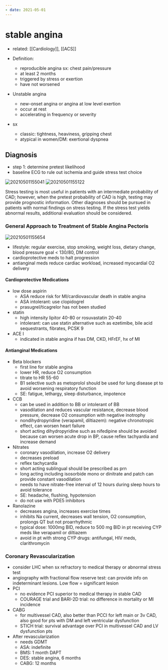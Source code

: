 ```yaml
---
- date: 2021-05-01
---
```


# stable angina

- related: [[Cardiology]], [[ACS]]

- Definition:
	- reproducible angina sx: chest pain/pressure
	- at least 2 months
	- triggered by stress or exertion
	- have not worsened

- Unstable angina
	- new-onset angina or angina at low level exertion
	- occur at rest
	- accelerating in frequency or severity

- sx
	- classic: tightness, heaviness, gripping chest
	- atypical in women/DM: exertional dyspnea

## Diagnosis

- step 1: determine pretest likelihood
- baseline ECG to rule out ischemia and guide stress test choice

![20210501155041](https://photos.thisispiggy.com/file/wikiFiles/20210501155041.png)
![20210501155122](https://photos.thisispiggy.com/file/wikiFiles/20210501155122.png)

Stress testing is most useful in patients with an intermediate probability of CAD; however, when the pretest probability of CAD is high, testing may provide prognostic information. Other diagnoses should be pursued in patients with normal findings on stress testing. If the stress test yields abnormal results, additional evaluation should be considered.

### General Approach to Treatment of Stable Angina Pectoris

![20210501155654](https://photos.thisispiggy.com/file/wikiFiles/20210501155654.png)

- lifestyle: regular exercise, stop smoking, weight loss, dietary change, blood pressure goal < 130/80, DM control
- cardioprotective meds to halt progression
- antianginal meds reduce cardiac workload, increased myocardial O2 delivery

#### Cardioprotective Medications

- low dose aspirin
	- ASA reduce risk for MI/cardiovascular death in stable angina
	- ASA intolerant: use clopidogrel
	- prasugrel/ticagrelor has not been studied
- statin
	- high intensity lipitor 40-80 or rosuvastatin 20-40
	- intolerant: can use statin alternative such as ezetimibe, bile acid sequestrants, fibrates, PCSK 9
- ACE I
	- indicated in stable angina if  has DM, CKD, HFrEF, hx of MI

#### Antianginal Medications

- Beta blockers
	- first line for stable angina
	- lower HR, reduce O2 consumption
	- titrate to HR 55-60
	- B1 selective such as metoprolol should be used for lung disease pt to avoid worsening respiratory function
	- SE: fatigue, lethargy, sleep disturbance, impotence
- CCB
	- can be used in addition to BB or intolerant of BB
	- vasodilation and reduces vascular resistance, decrease blood pressure, decrease O2 consumption with negative inotrophy
	- nondihydropyridine (verapamil, diltiazem): negative chronotropic effect, can worsen heart failure
	- short acting dihydropyridine such as nifedipine should be avoided because can worsen acute drop in BP, cause reflex tachyardia and increase demand
- Nitrates
	- coronary vasodilation, increase O2 delivery
	- decreases preload
	- reflex tachycardia
	- short acting sublingual should be prescribed as prn
	- long acting including isosorbide mono or dinitrate and patch can provide constant vasodilation
	- needs to have nitrate-free interval of 12 hours during sleep hours to avoid tolerance
	- SE: headache, flushing, hypotension
	- do not use with PDE5 inhibitors
- Ranolazine
	- decreases angina, increases exercise times
	- inhibits Na current, decreases wall tension, O2 consumption, prolongs QT but not proarrhythmic
	- typical dose: 1000mg BID, reduce to 500 mg BID in pt receiving CYP meds like verapamil or diltiazem
	- avoid in pt with strong CYP drugs: antifungal, HIV meds, clarithromycin

### Coronary Revascularization

- consider LHC when sx refractory to medical therapy or abnormal stress test
- angiography with fractional flow reserve test: can provide info on indeterminant lesions. Low flow = significant lesion
- PCI
	- no evidence PCI superior to medical therapy in stable CAD
	- COURAGE trial and BARI-2D trial: no difference in mortality or MI incidence
- CABG
	- for multivessel CAD, also better than PCCI for left main or 3v CAD, also good for pts with DM and left ventricular dysfunction
	- STICH trial: survival advantage over PCI in multivessel CAD and LV dysfunction pts
- After revascularization
	- needs GDMT
	- ASA: indefinite
	- BMS: 1 month DAPT
	- DES: stable angina, 6 months
	- CABG: 12 months
